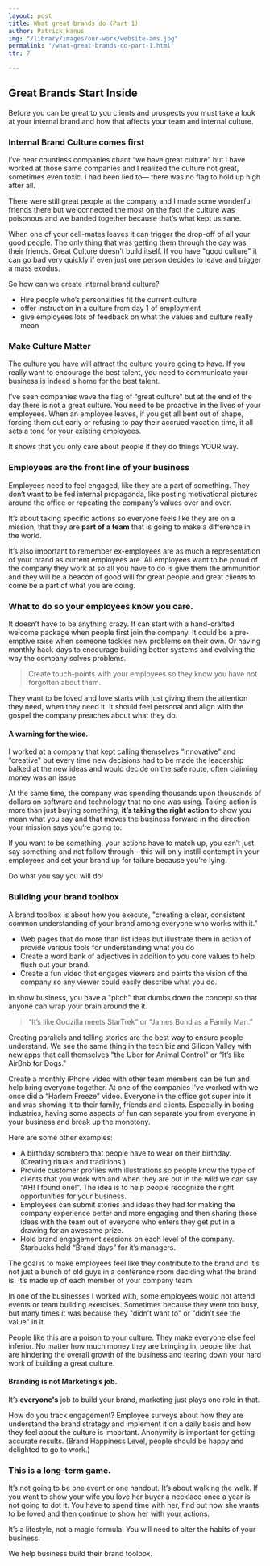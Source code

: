 ```yaml
---
layout: post
title: What great brands do (Part 1)
author: Patrick Hanus
img: "/library/images/our-work/website-ams.jpg"
permalink: "/what-great-brands-do-part-1.html"
ttr: 7

---
```

## Great Brands Start Inside

Before you can be great to you clients and prospects you must take a look at your internal brand and how that affects your team and internal culture.

### Internal Brand Culture comes first

I’ve hear countless companies chant “we have great culture” but I have worked at those same companies and I realized the culture not great, sometimes even toxic. I had been lied to— there was no flag to hold up high after all.

There were still great people at the company and I made some wonderful friends there but we connected the most on the fact the culture was poisonous and we banded together because that’s what kept us sane.

When one of your cell-mates leaves it can trigger the drop-off of all your good people. The only thing that was getting them through the day was their friends. Great Culture doesn’t build itself. If you have "good culture" it can go bad very quickly if even just one person decides to leave and trigger a mass exodus.

So how can we create internal brand culture?

* Hire people who’s personalities fit the current culture
* offer instruction in a culture from day 1 of employment
* give employees lots of feedback on what the values and culture really mean

### Make Culture Matter

The culture you have will attract the culture you’re going to have. If you really want to encourage the best talent, you need to communicate your business is indeed a home for the best talent.

I’ve seen companies wave the flag of “great culture” but at the end of the day there is not a great culture. You need to be proactive in the lives of your employees. When an employee leaves, if you get all bent out of shape, forcing them out early or refusing to pay their accrued vacation time, it all sets a tone for your existing employees.

It shows that you only care about people if they do things YOUR way.

### Employees are the front line of your business

Employees need to feel engaged, like they are a part of something. They don’t want to be fed internal propaganda, like posting motivational pictures around the office or repeating the company’s values over and over.

It’s about taking specific actions so everyone feels like they are on a mission, that they are **part of a team** that is going to make a difference in the world.

It’s also important to remember ex-employees are as much a representation of your brand as current employees are. All employees want to be proud of the company they work at so all you have to do is give them the ammunition and they will be a beacon of good will for great people and great clients to come be a part of what you are doing.

### What to do so your employees know you care.

It doesn’t have to be anything crazy. It can start with a hand-crafted welcome package when people first join the company. It could be a pre-emptive raise when someone tackles new problems on their own. Or having monthly hack-days to encourage building better systems and evolving the way the company solves problems.

> Create touch-points with your employees so they know you have not forgotten about them.

They want to be loved and love starts with just giving them the attention they need, when they need it. It should feel personal and align with the gospel the company preaches about what they do.

#### A warning for the wise.

I worked at a company that kept calling themselves “innovative" and “creative" but every time new decisions had to be made the leadership balked at the new ideas and would decide on the safe route, often claiming money was an issue.

At the same time, the company was spending thousands upon thousands of dollars on software and technology that no one was using. Taking action is more than just buying something, **it’s taking the right action** to show you mean what you say and that moves the business forward in the direction your mission says you’re going to.

If you want to be something, your actions have to match up, you can’t just say something and not follow through—this will only instill contempt in your employees and set your brand up for failure because you’re lying.

Do what you say you will do!

### Building your brand toolbox

A brand toolbox is about how you execute, "creating a clear, consistent common understanding of your brand among everyone who works with it."

* Web pages that do more than list ideas but illustrate them in action of provide various tools for understanding what you do
* Create a word bank of adjectives in addition to you core values to help flush out your brand.
* Create a fun video that engages viewers and paints the vision of the company so any viewer could easily describe what you do.

In show business, you have a "pitch" that dumbs down the concept so that anyone can wrap your brain around the it.

> “It’s like Godzilla meets StarTrek” or “James Bond as a Family Man.”

Creating parallels and telling stories are the best way to ensure people understand. We see the same thing in the tech biz and Silicon Valley with new apps that call themselves "the Uber for Animal Control” or “It’s like AirBnb for Dogs."

Create a monthly iPhone video with other team members can be fun and help bring everyone together. At one of the companies I’ve worked with we once did a “Harlem Freeze” video. Everyone in the office got super into it and was showing it to their family, friends and clients. Especially in boring industries, having some aspects of fun can separate you from everyone in your business and break up the monotony.

Here are some other examples:

* A birthday sombrero that people have to wear on their birthday. (Creating rituals and traditions.)
* Provide customer profiles with illustrations so people know the type of clients that you work with and when they are out in the wild we can say “AH! I found one!”. The idea is to help people recognize the right opportunities for your business.
* Employees can submit stories and ideas they had for making the company experience better and more engaging and then sharing those ideas with the team out of everyone who enters they get put in a drawing for an awesome prize.
* Hold brand engagement sessions on each level of the company. Starbucks held “Brand days” for it’s managers.

The goal is to make employees feel like they contribute to the brand and it’s not just a bunch of old guys in a conference room deciding what the brand is. It’s made up of each member of your company team.

In one of the businesses I worked with, some employees would not attend events or team building exercises. Sometimes because they were too busy, but many times it was because they "didn’t want to" or "didn’t see the value" in it.

People like this are a poison to your culture. They make everyone else feel inferior. No matter how much money they are bringing in, people like that are hindering the overall growth of the business and tearing down your hard work of building a great culture.

#### Branding is not Marketing’s job.

It’s **everyone's** job to build your brand, marketing just plays one role in that. 

How do you track engagement? Employee surveys about how they are understand the brand strategy and implement it on a daily basis and how they feel about the culture is important. Anonymity is important for getting accurate results. (Brand Happiness Level, people should be happy and delighted to go to work.)

### This is a long-term game.

It’s not going to be one event or one handout. It’s about walking the walk. If you want to show your wife you love her buyer a necklace once a year is not going to dot it. You have to  spend time with her, find out how she wants to be loved and then continue to show her with your actions.

It’s a lifestyle, not a magic formula. You will need to alter the habits of your business.

We help business build their brand toolbox.